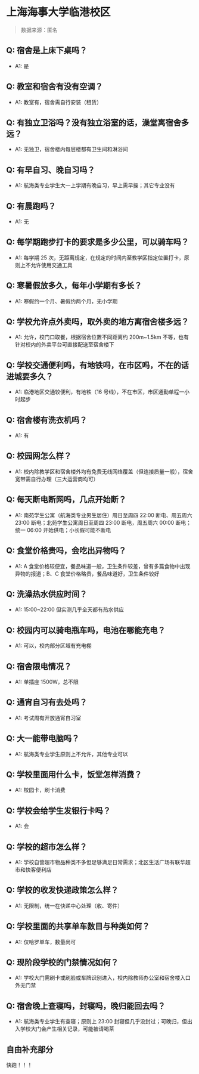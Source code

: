 # 上海海事大学临港校区

> 数据来源：匿名

## Q: 宿舍是上床下桌吗？

- A1: 是

## Q: 教室和宿舍有没有空调？

- A1: 教室有，宿舍需自行安装（租赁）

## Q: 有独立卫浴吗？没有独立浴室的话，澡堂离宿舍多远？

- A1: 无独卫，宿舍楼内每层楼都有卫生间和淋浴间

## Q: 有早自习、晚自习吗？

- A1: 航海类专业学生大一上学期有晚自习，早上需早操；其它专业没有

## Q: 有晨跑吗？

- A1: 无

## Q: 每学期跑步打卡的要求是多少公里，可以骑车吗？

- A1: 每学期 25 次，无距离规定，在规定的时间内至教学区指定位置打卡，原则上不允许使用交通工具

## Q: 寒暑假放多久，每年小学期有多长？

- A1: 寒假约一个月、暑假约两个月，无小学期

## Q: 学校允许点外卖吗，取外卖的地方离宿舍楼多远？

- A1: 允许，校门口取餐，根据宿舍位置不同距离约 200m\~1.5km 不等，也有针对校内的外卖平台可直接配送至宿舍楼下

## Q: 学校交通便利吗，有地铁吗，在市区吗，不在的话进城要多久？

- A1: 临港地区交通较便利，有地铁（16 号线），不在市区，市区通勤单程一小时起步

## Q: 宿舍楼有洗衣机吗？

- A1: 有

## Q: 校园网怎么样？

- A1: 校内除教学区和宿舍楼外均有免费无线网络覆盖（但连接质量一般），宿舍宽带需自行办理（三大运营商均可）

## Q: 每天断电断网吗，几点开始断？

- A1: 南苑学生公寓（航海类专业男生居住）周日至周四 22:00 断电、周五周六 23:00 断电；北苑学生公寓周日至周四 23:00 断电，周五周六 00:00 断电；统一 06:00 开始供电；小长假可能不断电

## Q: 食堂价格贵吗，会吃出异物吗？

- A1: A 食堂价格较便宜，餐品味道一般，卫生条件较差，曾有多篇食物中出现异物的报道；B、C 食堂价格略贵，餐品味道好，卫生条件较好

## Q: 洗澡热水供应时间？

- A1: 15:00\~22:00 但实测几乎全天都有热水供应

## Q: 校园内可以骑电瓶车吗，电池在哪能充电？

- A1: 可以，校内部分区域有充电棚

## Q: 宿舍限电情况？

- A1: 单插座 1500W，总不限

## Q: 通宵自习有去处吗？

- A1: 考试周有开放通宵自习室

## Q: 大一能带电脑吗？

- A1: 航海类专业学生原则上不允许，其他专业可以

## Q: 学校里面用什么卡，饭堂怎样消费？

- A1: 校园卡，刷卡消费

## Q: 学校会给学生发银行卡吗？

- A1: 会

## Q: 学校的超市怎么样？

- A1: 学校自营超市物品种类不多但足够满足日常需求；北区生活广场有联华超市和快客便利店

## Q: 学校的收发快递政策怎么样？

- A1: 无限制，统一在快递中心处理（收、寄件）

## Q: 学校里面的共享单车数目与种类如何？

- A1: 仅哈罗单车，数量尚可

## Q: 现阶段学校的门禁情况如何？

- A1: 学校大门需刷卡或刷脸或车牌识别进入，校内除教师办公室和宿舍楼入口外无门禁

## Q: 宿舍晚上查寝吗，封寝吗，晚归能回去吗？

- A1: 航海类专业学生有查寝；原则上 23:00 封寝但几乎没封过；可晚归，但出入学校大门会产生相关记录，可能被请喝茶

## 自由补充部分

快跑！！！